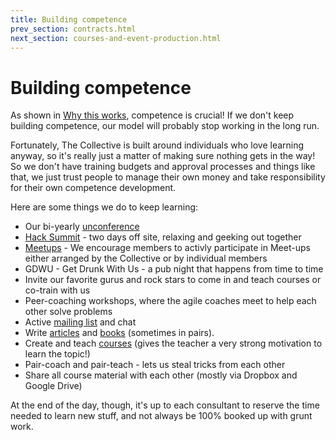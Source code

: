```yaml
---
title: Building competence
prev_section: contracts.html
next_section: courses-and-event-production.html
---
```


Building competence
===================

As shown in [Why this works](why-this-works.html), competence is crucial! If we don't keep building competence, our model will probably stop working in the long run.

Fortunately, The Collective is built around individuals who love learning anyway, so it's really just a matter of making sure nothing gets in the way! So we don't have training budgets and approval processes and things like that, we just trust people to manage their own money and take responsibility for their own competence development.


Here are some things we do to keep learning:

-   Our bi-yearly [unconference](unconference.html)
-   [Hack Summit](hack-summit.html) - two days off site, relaxing and geeking out together
-   [Meetups](http://theagilitycollective.com/tag/community/) - We encourage members to activly participate in Meet-ups either arranged by the Collective or by individual members
-   GDWU - Get Drunk With Us - a pub night that happens from time to time
-   Invite our favorite gurus and rock stars to come in and teach courses or co-train with us
-   Peer-coaching workshops, where the agile coaches meet to help each other solve problems
-   Active [mailing list](mail-conventions.html) and chat
-   Write [articles](http://theagilitycollective.com/blog) and [books](#) (sometimes in pairs).
-   Create and teach [courses](https://theagilititycollective.com/training/) (gives the teacher a very strong motivation to learn the topic!)
-   Pair-coach and pair-teach - lets us steal tricks from each other
-   Share all course material with each other (mostly via Dropbox and Google Drive)

At the end of the day, though, it's up to each consultant to reserve the time needed to learn new stuff, and not always be 100% booked up with grunt work.
